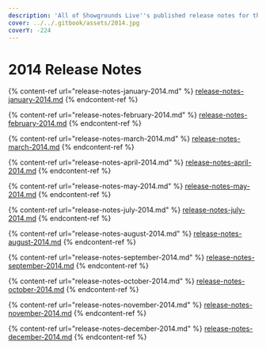 ```yaml
---
description: 'All of Showgrounds Live''s published release notes for the year 2014:'
cover: ../../.gitbook/assets/2014.jpg
coverY: -224
---
```


# 2014 Release Notes

{% content-ref url="release-notes-january-2014.md" %}
[release-notes-january-2014.md](release-notes-january-2014.md)
{% endcontent-ref %}

{% content-ref url="release-notes-february-2014.md" %}
[release-notes-february-2014.md](release-notes-february-2014.md)
{% endcontent-ref %}

{% content-ref url="release-notes-march-2014.md" %}
[release-notes-march-2014.md](release-notes-march-2014.md)
{% endcontent-ref %}

{% content-ref url="release-notes-april-2014.md" %}
[release-notes-april-2014.md](release-notes-april-2014.md)
{% endcontent-ref %}

{% content-ref url="release-notes-may-2014.md" %}
[release-notes-may-2014.md](release-notes-may-2014.md)
{% endcontent-ref %}

{% content-ref url="release-notes-july-2014.md" %}
[release-notes-july-2014.md](release-notes-july-2014.md)
{% endcontent-ref %}

{% content-ref url="release-notes-august-2014.md" %}
[release-notes-august-2014.md](release-notes-august-2014.md)
{% endcontent-ref %}

{% content-ref url="release-notes-september-2014.md" %}
[release-notes-september-2014.md](release-notes-september-2014.md)
{% endcontent-ref %}

{% content-ref url="release-notes-october-2014.md" %}
[release-notes-october-2014.md](release-notes-october-2014.md)
{% endcontent-ref %}

{% content-ref url="release-notes-november-2014.md" %}
[release-notes-november-2014.md](release-notes-november-2014.md)
{% endcontent-ref %}

{% content-ref url="release-notes-december-2014.md" %}
[release-notes-december-2014.md](release-notes-december-2014.md)
{% endcontent-ref %}
